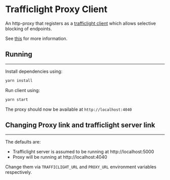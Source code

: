 # Trafficlight Proxy Client

An http-proxy that registers as a [trafficlight client](https://github.com/matrix-org/trafficlight) which allows selective blocking of endpoints.  

See [this](https://github.com/matrix-org/trafficlight/pull/28/files) for more information.

## Running
---
Install dependencies using:
```bash
yarn install
```
Run client using:
```bash
yarn start
```
The proxy should now be available at `http://localhost:4040`

## Changing Proxy link and trafficlight server link
---
The defaults are:
- Trafficlight server is assumed to be running at http://localhost:5000
- Proxy will be running at http://localhost:4040

Change them via `TRAFFICLIGHT_URL` and `PROXY_URL` environment variables respectively.
